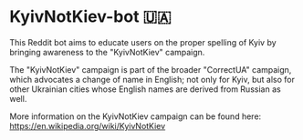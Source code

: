 # KyivNotKiev-bot 🇺🇦

This Reddit bot aims to educate users on the proper spelling of Kyiv by bringing awareness to the "KyivNotKiev" campaign.

The "KyivNotKiev" campaign is part of the broader "CorrectUA" campaign, which advocates a change of name in English; not only for Kyiv, but also for other Ukrainian cities whose English names are derived from Russian as well.

More information on the KyivNotKiev campaign can be found here: https://en.wikipedia.org/wiki/KyivNotKiev
